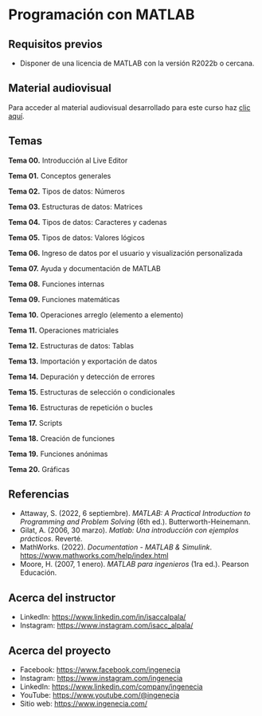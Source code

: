 # Programación con MATLAB

## Requisitos previos
- Disponer de una licencia de MATLAB con la versión R2022b o cercana.

## Material audiovisual
Para acceder al material audiovisual desarrollado para este curso haz [clic aquí](https://youtube.com/playlist?list=PLfqJ3aqsFYAGwYVsPET7LV-CONCRZJt2S).

## Temas
**Tema 00.** Introducción al Live Editor

**Tema 01.** Conceptos generales

**Tema 02.** Tipos de datos: Números

**Tema 03.** Estructuras de datos: Matrices

**Tema 04.** Tipos de datos: Caracteres y cadenas

**Tema 05.** Tipos de datos: Valores lógicos

**Tema 06.** Ingreso de datos por el usuario y visualización personalizada

**Tema 07.** Ayuda y documentación de MATLAB

**Tema 08.** Funciones internas

**Tema 09.** Funciones matemáticas

**Tema 10.** Operaciones arreglo (elemento a elemento)

**Tema 11.** Operaciones matriciales

**Tema 12.** Estructuras de datos: Tablas

**Tema 13.** Importación y exportación de datos

**Tema 14.** Depuración y detección de errores

**Tema 15.** Estructuras de selección o condicionales

**Tema 16.** Estructuras de repetición o bucles

**Tema 17.** Scripts

**Tema 18.** Creación de funciones

**Tema 19.** Funciones anónimas

**Tema 20.** Gráficas

## Referencias
- Attaway, S. (2022, 6 septiembre). *MATLAB: A Practical Introduction to Programming and Problem Solving* (6th ed.). Butterworth-Heinemann.
- Gilat, A. (2006, 30 marzo). *Matlab: Una introducción con ejemplos prácticos*. Reverté.
- MathWorks. (2022). *Documentation - MATLAB & Simulink*. https://www.mathworks.com/help/index.html
- Moore, H. (2007, 1 enero). *MATLAB para ingenieros* (1ra ed.). Pearson Educación.

## Acerca del instructor
- LinkedIn: https://www.linkedin.com/in/isaccalpala/
- Instagram: https://www.instagram.com/isacc_alpala/

## Acerca del proyecto
- Facebook: https://www.facebook.com/ingenecia
- Instagram: https://www.instagram.com/ingenecia
- LinkedIn: https://www.linkedin.com/company/ingenecia
- YouTube: https://www.youtube.com/@ingenecia
- Sitio web: https://www.ingenecia.com/
